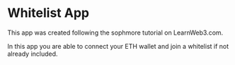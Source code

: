 # Whitelist App

This app was created following the sophmore tutorial on LearnWeb3.com.

In this app you are able to connect your ETH wallet and join a whitelist if not already included.
